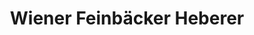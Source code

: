 ---
title: "Wiener Feinbäcker Heberer"
url: /berlin/wiener-feinbaecker-heberer-badstrasse/
shop: Bäckerei
---